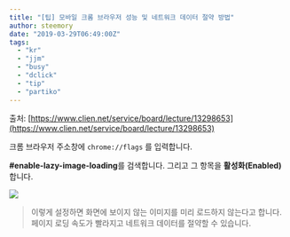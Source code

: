 ```yaml
---
title: "[팁] 모바일 크롬 브라우저 성능 및 네트워크 데이터 절약 방법"
author: steemory
date: "2019-03-29T06:49:00Z"
tags:
  - "kr"
  - "jjm"
  - "busy"
  - "dclick"
  - "tip"
  - "partiko"
---
```

출처: [https://www.clien.net/service/board/lecture/13298653](https://www.clien.net/service/board/lecture/13298653)

크롬 브라우저 주소창에 `chrome://flags` 를 입력합니다.

**#enable-lazy-image-loading**를 검색합니다. 그리고 그 항목을 **활성화(Enabled)** 합니다.

![](https://steemitimages.com/0x0/https://files.steempeak.com/file/steempeak/steemory/yzjUFGQH-screen.png)

> 이렇게 설정하면 화면에 보이지 않는 이미지를 미리 로드하지 않는다고 합니다.
> 페이지 로딩 속도가 빨라지고 네트워크 데이터를 절약할 수 있습니다.